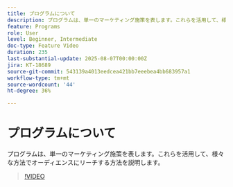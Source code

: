 ```yaml
---
title: プログラムについて
description: プログラムは、単一のマーケティング施策を表します。これらを活用して、様々な方法でオーディエンスにリーチする方法を説明します。
feature: Programs
role: User
level: Beginner, Intermediate
doc-type: Feature Video
duration: 235
last-substantial-update: 2025-08-07T00:00:00Z
jira: KT-18689
source-git-commit: 543139a4013eedcea421bb7eeebea4bb683957a1
workflow-type: tm+mt
source-wordcount: '44'
ht-degree: 36%

---
```



# プログラムについて

プログラムは、単一のマーケティング施策を表します。これらを活用して、様々な方法でオーディエンスにリーチする方法を説明します。

>[!VIDEO](https://video.tv.adobe.com/v/3470488/?learn=on&enablevpops&captions=jpn)

